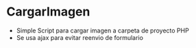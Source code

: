 # CargarImagen
- Simple Script para cargar imagen a carpeta de proyecto PHP
- Se usa ajax para evitar reenvio de formulario
